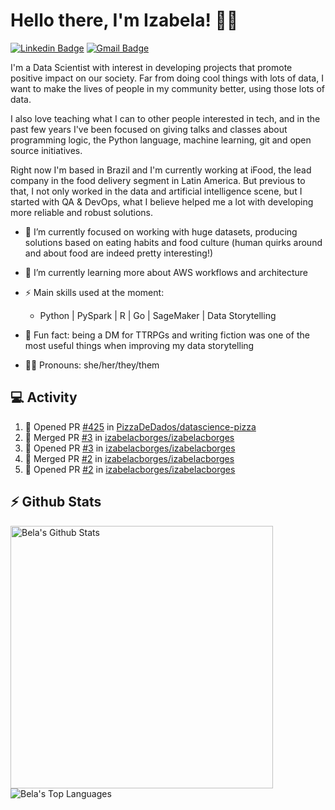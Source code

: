 # Hello there, I'm Izabela! 👋🏽

[![Linkedin Badge](https://img.shields.io/badge/-izabelacborges-blue?style=flat-square&logo=Linkedin&logoColor=white&link=https://www.linkedin.com/in/izabelacborges/)](https://www.linkedin.com/in/izabelacborges/)
[![Gmail Badge](https://img.shields.io/badge/izabelacborges@gmail.com-c14438?style=flat-square&logo=Gmail&logoColor=white&link=mailto:izabelacborges@gmail.com)](mailto:izabelacborges@gmail.com)

I'm a Data Scientist with interest in developing projects that promote positive impact on our society. Far from doing cool things with lots of data, I want to make the lives of people in my community better, using those lots of data.

I also love teaching what I can to other people interested in tech, and in the past few years I've been focused on giving talks and classes about programming logic, the Python language, machine learning, git and open source initiatives.

Right now I'm based in Brazil and I'm currently working at iFood, the lead company in the food delivery segment in Latin America. But previous to that, I not only worked in the data and artificial intelligence scene, but I started with QA & DevOps, what I believe helped me a lot with developing more reliable and robust solutions.

- 🔭 I’m currently focused on working with huge datasets, producing solutions based on eating habits and food culture (human quirks around and about food are indeed pretty interesting!)
- 🌱 I’m currently learning more about AWS workflows and architecture
- ⚡ Main skills used at the moment:
  - Python | PySpark | R | Go | SageMaker | Data Storytelling

- 💬 Fun fact: being a DM for TTRPGs and writing fiction was one of the most useful things when improving my data storytelling
- 👶🏽 Pronouns: she/her/they/them

## 💻 Activity
<!--START_SECTION:activity-->
1. 💪 Opened PR [#425](https://github.com/PizzaDeDados/datascience-pizza/pull/425) in [PizzaDeDados/datascience-pizza](https://github.com/PizzaDeDados/datascience-pizza)
2. 🎉 Merged PR [#3](https://github.com/izabelacborges/izabelacborges/pull/3) in [izabelacborges/izabelacborges](https://github.com/izabelacborges/izabelacborges)
3. 💪 Opened PR [#3](https://github.com/izabelacborges/izabelacborges/pull/3) in [izabelacborges/izabelacborges](https://github.com/izabelacborges/izabelacborges)
4. 🎉 Merged PR [#2](https://github.com/izabelacborges/izabelacborges/pull/2) in [izabelacborges/izabelacborges](https://github.com/izabelacborges/izabelacborges)
5. 💪 Opened PR [#2](https://github.com/izabelacborges/izabelacborges/pull/2) in [izabelacborges/izabelacborges](https://github.com/izabelacborges/izabelacborges)
<!--END_SECTION:activity-->

## ⚡ Github Stats
<p align="justify">
  <a href="https://github.com/anuraghazra/github-readme-stats">
    <img width="420" align="left" alt="Bela's Github Stats" src="https://github-readme-stats.vercel.app/api?username=izabelacborges&count_private=true&show_icons=true&theme=buefy&hide_border=true" />
  </a>
  <a href="https://github.com/anuraghazra/github-readme-stats">
    <img align="left" alt="Bela's Top Languages" src="https://github-readme-stats.vercel.app/api/top-langs/?username=izabelacborges&layout=compact&langs_count=6&theme=buefy&hide_border=true" />
  </a>
</p>
